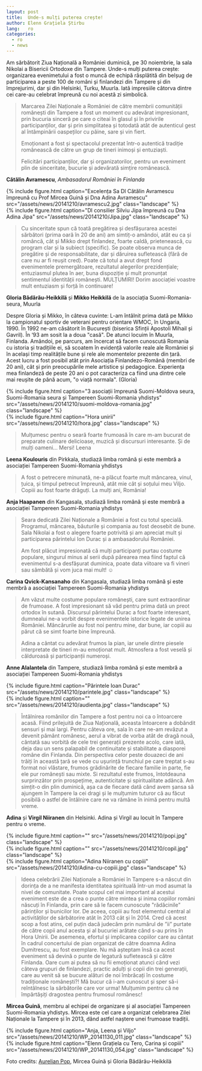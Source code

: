 ```yaml
---
layout: post
title:  Unde-s mulți puterea crește!
author: Elenn Grațiela Știrbu
lang:   ro
categories:
  - ro
  - news
---
```


Am sărbătorit Ziua Națională a României duminică, pe 30 noiembrie, la sala Nikolai a Bisericii Ortodoxe din Tampere. Unde-s mulți puterea crește: organizarea evenimetului a fost o muncă de echipă răsplătită din belșug de participarea a peste 100 de români și finlandezi din Tampere și din împrejurimi, dar și din Helsinki, Turku, Muurla. Iată impresiile câtorva dintre cei care-au celebrat împreună cu noi acestă zi simbolică. 

> Marcarea Zilei Naționale a României de către membrii comunității românești din Tampere a fost un moment cu adevărat impresionant, prin bucuria sinceră pe care o citeai în glasul și în privirile participanților, dar și prin simplitatea și totodată atât de autenticul gest al întâmpinării oaspeților cu pâine, sare și vin  fiert.
>
> Emoționant a fost și spectacolul prezentat într-o autentică tradiție românească de către un grup de tineri inimoși și entuziaști.
>
> Felicitări participanților, dar și organizatorilor, pentru un eveniment plin de sinceritate, bucurie și adevărată simțire românească.

__Cătălin Avramescu__, _Ambasadorul României în Finlanda_

<div class="row">
  <div class="col-md-6">
    {% include figure.html caption="Excelența Sa Dl Cătălin Avramescu împreună cu Prof Mircea Guină și Dna Adina Avramescu" src="/assets/news/20141210/avramescu2.jpg" class="landscape" %}
  </div>
  <div class="col-md-6">
    {% include figure.html caption="Dl consilier Silviu Jipa împreună cu Dna Adina Jipa" src="/assets/news/20141210/Jipa.jpg" class="landscape" %}
  </div>
</div>

> Cu sinceritate spun că toată pregătirea și desfășurarea acestei sărbători (prima oară în 20 de ani) am simtiț-o amândoi, atât eu ca și româncă, cât și Mikko drept finlandez, foarte caldă, prietenească, cu program clar și la subiect (specific). Se poate observa munca de pregătire și de responsabilitate, dar și dăruirea sufletească (fără de care nu ar fi reușit cred). Poate că totul a avut drept fond evenimentele premergătoare, rezultatul alegerilor prezidențiale; entuziasmul plutea în aer, buna dispoziție și mult pronunțat sentimentul identității românești. MULȚUMIRI! Dorim asociației voastre mult entuziasm și forță în continuare!

__Gloria Bădărău-Heikkilä__ și __Mikko Heikkilä__ de la asociația Suomi-Romania-seura, Muurla

Despre Gloria și Mikko, în câteva cuvinte: L-am întâlnit prima dată pe Mikko la campionatul sportiv de veterani pentru orientare WMOC, în Ungaria, 1990. În 1992 ne-am căsătorit în București  (biserica Sfinții Apostoli Mihail și Gavril). În ‘93 am sosit la a doua "casă". De atunci locuim în Muurla, Finlanda. Amândoi, pe parcurs, am încercat să facem cunoscută Romania cu istoria și tradițiile ei, să scoatem în evidență valorile reale ale României și în același timp realitățile bune și rele ale momentelor prezente din țară.  Acest lucru a fost posibil atât prin Asociația Finlandezo-Română (membri de 20 ani), cât și prin preocupările mele artistice și pedagogice. Experiența mea finlandeză  de peste 20 ani o pot caracteriza ca fiind una dintre cele mai reușite de până acum, "o viață normala". (Gloria)

<div class="row">
  <div class="col-md-6">
    {% include figure.html caption="3 asociații împreună Suomi-Moldova seura, Suomi-Romania seura și Tampereen Suomi-Romania yhdistys" src="/assets/news/20141210/suomi-moldova-romania.jpg" class="landscape" %}
  </div>
  <div class="col-md-6">
    {% include figure.html caption="Hora unirii" src="/assets/news/20141210/hora.jpg" class="landscape" %}
  </div>
</div>

> Mulțumesc pentru o seară foarte frumoasă în care m-am bucurat de preparate culinare delicioase, muzică și discursuri interesante. Și de mulți oameni...
Mersi! Leena

__Leena Koulouris__ din Pirkkala, studiază limba română și este membră a asociației Tampereen Suomi-Romania yhdistys

> A fost o petrecere minunată, ne-a plăcut foarte mult mâncarea, vinul, țuica, și timpul petrecut împreună, atât mie cât și soțului meu Viljo. Copiii au fost foarte drăguți. La mulți ani, România!

__Anja Haapanen__ din Kangasala, studiază limba română și este membră a asociației Tampereen Suomi-Romania yhdistys

> Seara dedicată Zilei Naționale a României a fost cu totul specială.
Programul, mâncarea, băuturile și compania au fost deosebit de bune. Sala Nikolai a fost o alegere foarte potrivită și am apreciat mult și participarea părintelui Ion Durac și a ambasadorului României.
>
> Am fost plăcut impresionată că mulți participanți purtau costume populare, singurul minus al serii după părearea mea fiind faptul că evenimentul s-a desfășurat duminica, poate data viitoare va fi vineri sau sâmbătă și vom juca mai mult! ☺

__Carina Qvick-Kansanaho__ din Kangasala, studiază limba română și este membră a asociației Tampereen Suomi-Romania yhdistys

> Am văzut multe costume populare românești, care sunt extraordinar de frumoase. A fost impresionant să văd pentru prima dată un preot ortodox în sutană. Discursul părintelui Durac a fost foarte interesant, dumnealui ne-a vorbit despre evenimentele istorice legate de unirea României. Mâncărurile au fost noi pentru mine, dar bune, iar copiii au părut că se simt foarte bine împreună.
>
> Adina a cântat cu adevărat frumos la pian, iar unele dintre piesele interpretate de tineri m-au emoționat mult. Atmosfera a fost veselă și călduroasă și participanții numeroși.

__Anne Alalantela__ din Tampere, studiază limba română și este membră a asociației Tampereen Suomi-Romania yhdistys

<div class="row">
  <div class="col-md-6">
    {% include figure.html caption="Părintele Ioan Durac" src="/assets/news/20141210/parintele.jpg" class="landscape" %}
  </div>
  <div class="col-md-6">
    {% include figure.html caption="" src="/assets/news/20141210/audienta.jpg" class="landscape" %}
  </div>
</div>

> Întâlnirea românilor din Tampere a fost pentru noi ca o întoarcere acasă. Fiind prilejuită de Ziua Națională, aceasta întoarcere a dobândit sensuri și mai largi. Pentru câteva ore, sala în care ne-am revăzut a devenit pământ românesc, aerul a vibrat de vorba atât de dragă nouă, cântată sau vorbită de cele trei generații prezente acolo, care iată, deja dau un sens palapabil de continuitate și stabilitate a diasporei române din Finlanda. Din perspectiva celor peste douazeci de ani trăiți în această țară se vede cu ușurință trunchiul pe care treptat s-au format noi vlăstare, frumos grădinărite de fiecare familie in parte, fie ele pur românești sau mixte. Si rezultatul este frumos, întotdeauna surprinzător prin prospețime, autenticitate și spiritualitate adâncă. Am simțit-o din plin duminică, așa ca de fiecare dată când avem șansa să ajungem în Tampere la cei dragi și le mulțumim tuturor că au făcut posibilă o astfel de întâlnire care ne va rămâne în inimă pentru multă vreme.

__Adina__ și __Virgil Niiranen__ din Helsinki. Adina și Virgil au locuit în Tampere pentru o vreme.

<div class="row">
  <div class="col-md-6">
    {% include figure.html caption="" src="/assets/news/20141210/popi.jpg" class="landscape" %}
  </div>
  <div class="col-md-6">
    {% include figure.html caption="" src="/assets/news/20141210/copil.jpg" class="landscape" %}
  </div>
  <div class="col-md-3">
  </div>
  <div class="col-md-6">
    {% include figure.html caption="Adina Niiranen cu copiii" src="/assets/news/20141210/Adina-cu-copiii.jpg" class="landscape" %}
  </div>
</div>

> Ideea celebrării Zilei Naționale a României în Tampere s-a născut din dorința de a ne manifesta identitatea spirituală într-un mod asumat la nivel de comunitate. Poate scopul cel mai important al acestui eveniment este de a crea o punte către mintea și inima copiilor români născuți în Finlanda, prin care să le facem cunoscute "rădăcinile" părinților și bunicilor lor. De aceea, copiii au fost elementul central al activităților de sărbătorire atât în 2013 cât și în 2014. Cred că acest scop a fost atins, cel puțin dacă judecăm prin numărul de ”ii” purtate de către copii anul acesta și al bucuriei arătate când s-au prins în Hora Unirii. De asemenea, efortul și implicarea copiilor care au cântat în cadrul concertului de pian organizat de către doamna Adina Dumitrescu, au fost exemplare. Nu mă așteptam însă ca acest eveniment să devină o punte de legatură sufletească și către Finlanda. Oare cum ai putea să nu fii emoționat atunci când vezi câteva grupuri de finlandezi, practic adulți și copii din trei generații, care au venit să se bucure alături de noi îmbrăcați în costume tradiționale românești?! Mă bucur că i-am cunoscut și sper să-i reîntâlnesc la sărbătorile care vor urma! Mulțumim pentru că ne împărtășiți dragostea pentru frumosul românesc!

__Mircea Guină__, membru al echipei de organizare și al asociației Tampereen Suomi-Romania yhdistys. Mircea este cel care a organizat celebrarea Zilei Naționale la Tampere și în 2013, dând astfel naștere unei frumoase tradiții.

<div class="row">
  <div class="col-md-8">
    {% include figure.html caption="Anja, Leena și Viljo" src="/assets/news/20141210/WP_20141130_011.jpg" class="landscape" %}
  </div>
  <div class="col-md-4">
    {% include figure.html caption="Elenn Grațiela cu Tero, Carina și copiii" src="/assets/news/20141210/WP_20141130_054.jpg" class="landscape" %}
  </div>
</div>

<p>Foto credits: <a href="https://www.facebook.com/aurelian.pop.photography">Aurelian Pop</a>, Mircea Guină și Gloria Bădărău-Heikkilä</p>